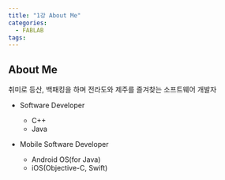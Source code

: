 ```yaml
---
title: "1강 About Me"
categories:
  - FABLAB
tags:
---
```


## About Me

취미로 등산, 백패킹을 하며 전라도와 제주를 즐겨찾는 소프트웨어 개발자

 - Software Developer
   - C++
   - Java


 - Mobile Software Developer
   - Android OS(for Java)
   - iOS(Objective-C, Swift)
